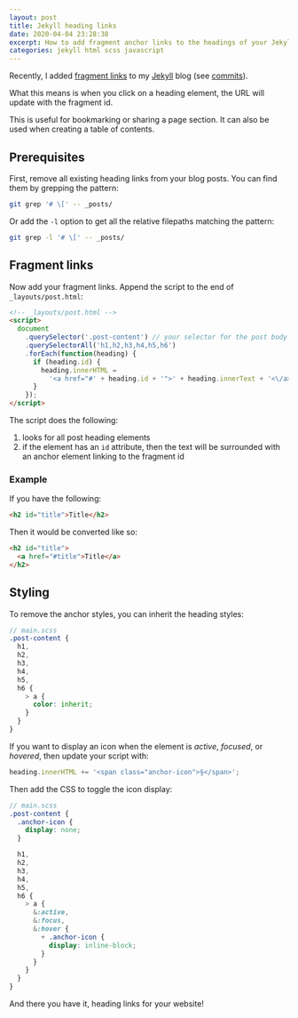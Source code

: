 ```yaml
---
layout: post
title: Jekyll heading links
date: 2020-04-04 23:28:38
excerpt: How to add fragment anchor links to the headings of your Jekyll blog post.
categories: jekyll html scss javascript
---
```


Recently, I added [fragment links](https://developer.mozilla.org/en-US/docs/Web/HTML/Element/a#Linking_to_an_element_on_the_same_page) to my [Jekyll](https://jekyllrb.com/) blog (see [commits](https://github.com/remarkablemark/remarkablemark.github.io/compare/4f36368...8b04d88)).

What this means is when you click on a heading element, the URL will update with the fragment id.

This is useful for bookmarking or sharing a page section. It can also be used when creating a table of contents.

## Prerequisites

First, remove all existing heading links from your blog posts. You can find them by grepping the pattern:

```sh
git grep '# \[' -- _posts/
```

Or add the `-l` option to get all the relative filepaths matching the pattern:

```sh
git grep -l '# \[' -- _posts/
```

## Fragment links

Now add your fragment links. Append the script to the end of `_layouts/post.html`:

```html
<!-- _layouts/post.html -->
<script>
  document
    .querySelector('.post-content') // your selector for the post body
    .querySelectorAll('h1,h2,h3,h4,h5,h6')
    .forEach(function(heading) {
      if (heading.id) {
        heading.innerHTML =
          '<a href="#' + heading.id + '">' + heading.innerText + '<\/a>';
      }
    });
</script>
```

The script does the following:

1. looks for all post heading elements
2. if the element has an `id` attribute, then the text will be surrounded with an anchor element linking to the fragment id

### Example

If you have the following:

```html
<h2 id="title">Title</h2>
```

Then it would be converted like so:

```html
<h2 id="title">
  <a href="#title">Title</a>
</h2>
```

## Styling

To remove the anchor styles, you can inherit the heading styles:

```scss
// main.scss
.post-content {
  h1,
  h2,
  h3,
  h4,
  h5,
  h6 {
    > a {
      color: inherit;
    }
  }
}
```

If you want to display an icon when the element is _active_, _focused_, or _hovered_, then update your script with:

```js
heading.innerHTML += '<span class="anchor-icon">§</span>';
```

Then add the CSS to toggle the icon display:

```scss
// main.scss
.post-content {
  .anchor-icon {
    display: none;
  }

  h1,
  h2,
  h3,
  h4,
  h5,
  h6 {
    > a {
      &:active,
      &:focus,
      &:hover {
        + .anchor-icon {
          display: inline-block;
        }
      }
    }
  }
}
```

And there you have it, heading links for your website!
